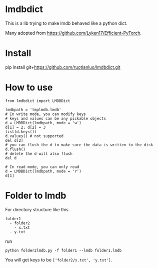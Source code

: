 # lmdbdict

This is a lib trying to make lmdb behaved like a python dict.

Many adopted from https://github.com/Lyken17/Efficient-PyTorch.

# Install
pip install git+https://github.com/ruotianluo/lmdbdict.git

# How to use

```
from lmdbdict import LMDBDict

lmdbpath = 'tmplmdb.lmdb'
# In write mode, you can modify keys
# keys and values can be any pickable objects
d = LMDBDict(lmdbpath, mode = 'w')
d[1] = 2; d[2] = 3
list(d.keys())
d.values() # not supported
del d[2]
# you can flush the d to make sure the data is written to the disk
d.flush()
# delete the d will also flush
del d

# In read mode, you can only read
d = LMDBDict(lmdbpath, mode = 'r')
d[1]
```

# Folder to lmdb
For directory structure like this.
```
folder1
  - folder2
    - x.txt
  - y.txt
```
run
```
python folder2lmdb.py -f folder1 --lmdb folder1.lmdb
```
You will get keys to be `['folder2/x.txt', 'y.txt']`.
